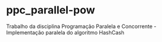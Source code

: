 # ppc_parallel-pow
Trabalho da disciplina Programação Paralela e Concorrente - Implementação paralela do algoritmo HashCash
